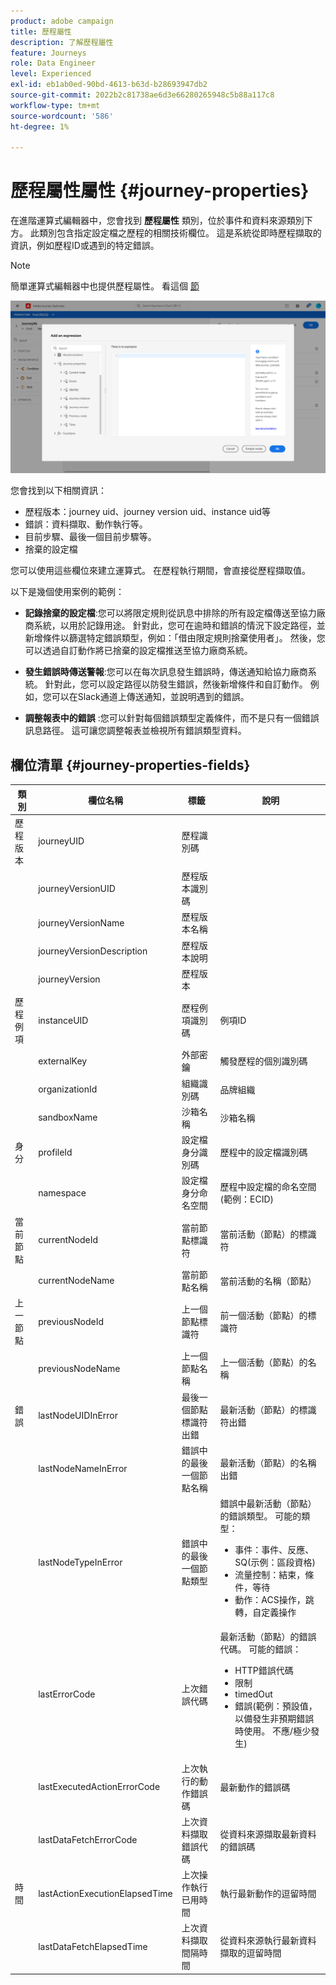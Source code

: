 ```yaml
---
product: adobe campaign
title: 歷程屬性
description: 了解歷程屬性
feature: Journeys
role: Data Engineer
level: Experienced
exl-id: eb1ab0ed-90bd-4613-b63d-b28693947db2
source-git-commit: 2022b2c81738ae6d3e66280265948c5b88a117c8
workflow-type: tm+mt
source-wordcount: '586'
ht-degree: 1%

---
```


# 歷程屬性屬性 {#journey-properties}

在進階運算式編輯器中，您會找到 **歷程屬性** 類別，位於事件和資料來源類別下方。 此類別包含指定設定檔之歷程的相關技術欄位。 這是系統從即時歷程擷取的資訊，例如歷程ID或遇到的特定錯誤。

>[!NOTE]
>
>簡單運算式編輯器中也提供歷程屬性。 看這個 [節](../condition-activity.md#about_condition)

![](../../assets/journey-properties.png)

您會找到以下相關資訊：

* 歷程版本：journey uid、journey version uid、instance uid等
* 錯誤：資料擷取、動作執行等。
* 目前步驟、最後一個目前步驟等。
* 捨棄的設定檔

您可以使用這些欄位來建立運算式。 在歷程執行期間，會直接從歷程擷取值。

以下是幾個使用案例的範例：

* **記錄捨棄的設定檔**:您可以將限定規則從訊息中排除的所有設定檔傳送至協力廠商系統，以用於記錄用途。 針對此，您可在逾時和錯誤的情況下設定路徑，並新增條件以篩選特定錯誤類型，例如：「借由限定規則捨棄使用者」。 然後，您可以透過自訂動作將已捨棄的設定檔推送至協力廠商系統。

* **發生錯誤時傳送警報**:您可以在每次訊息發生錯誤時，傳送通知給協力廠商系統。 針對此，您可以設定路徑以防發生錯誤，然後新增條件和自訂動作。 例如，您可以在Slack通道上傳送通知，並說明遇到的錯誤。

* **調整報表中的錯誤** :您可以針對每個錯誤類型定義條件，而不是只有一個錯誤訊息路徑。 這可讓您調整報表並檢視所有錯誤類型資料。

## 欄位清單 {#journey-properties-fields}

| 類別 | 欄位名稱 | 標籤 | 說明 |
|---|---|---|------------|
| 歷程版本 | journeyUID | 歷程識別碼 |  |
|  | journeyVersionUID | 歷程版本識別碼 |  |
|  | journeyVersionName | 歷程版本名稱 |  |
|  | journeyVersionDescription | 歷程版本說明 |  |
|  | journeyVersion | 歷程版本 |  |
| 歷程例項 | instanceUID | 歷程例項識別碼 | 例項ID |
|  | externalKey | 外部密鑰 | 觸發歷程的個別識別碼 |
|  | organizationId | 組織識別碼 | 品牌組織 |
|  | sandboxName | 沙箱名稱 | 沙箱名稱 |
| 身分 | profileId | 設定檔身分識別碼 | 歷程中的設定檔識別碼 |
|  | namespace | 設定檔身分命名空間 | 歷程中設定檔的命名空間(範例：ECID) |
| 當前節點 | currentNodeId | 當前節點標識符 | 當前活動（節點）的標識符 |
|  | currentNodeName | 當前節點名稱 | 當前活動的名稱（節點） |
| 上一節點 | previousNodeId | 上一個節點標識符 | 前一個活動（節點）的標識符 |
|  | previousNodeName | 上一個節點名稱 | 上一個活動（節點）的名稱 |
| 錯誤 | lastNodeUIDInError | 最後一個節點標識符出錯 | 最新活動（節點）的標識符出錯 |
|  | lastNodeNameInError | 錯誤中的最後一個節點名稱 | 最新活動（節點）的名稱出錯 |
|  | lastNodeTypeInError | 錯誤中的最後一個節點類型 | 錯誤中最新活動（節點）的錯誤類型。 可能的類型：<ul><li>事件：事件、反應、SQ(示例：區段資格)</li><li>流量控制：結束，條件，等待</li><li>動作：ACS操作，跳轉，自定義操作</li></ul> |
|  | lastErrorCode | 上次錯誤代碼 | 最新活動（節點）的錯誤代碼。 可能的錯誤： <ul><li>HTTP錯誤代碼</li><li>限制</li><li>timedOut</li><li>錯誤(範例：預設值，以備發生非預期錯誤時使用。 不應/極少發生)</li></ul> |
|  | lastExecutedActionErrorCode | 上次執行的動作錯誤碼 | 最新動作的錯誤碼 |
|  | lastDataFetchErrorCode | 上次資料擷取錯誤代碼 | 從資料來源擷取最新資料的錯誤碼 |
| 時間 | lastActionExecutionElapsedTime | 上次操作執行已用時間 | 執行最新動作的逗留時間 |
|  | lastDataFetchElapsedTime | 上次資料擷取間隔時間 | 從資料來源執行最新資料擷取的逗留時間 |

